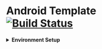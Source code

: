 # Android Template <br> <a href="https://github.com/deepfine/mob_android_template_xml/actions"><img alt="Build Status" src="https://github.com/deepfine/mob_android_template_xml/actions/workflows/build.yml/badge.svg"/></a><br>

<details>
    <summary><b>Environment Setup</b></summary>
      <ol>
        <li>Android Studio Ladybug</li>
        <li>Java version 17</li>
      </ol>
</details>

<br>
<br>








